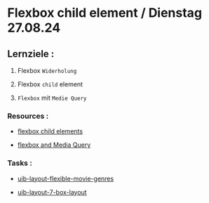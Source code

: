 # Flexbox child element / Dienstag 27.08.24

## Lernziele :

1. Flexbox `Widerholung`

2. Flexbox `child` element

3. `Flexbox` mit `Medie Query`

### Resources :

- [flexbox child elements](https://www.w3schools.com/css/css3_flexbox_items.asp)

- [flexbox and Media Query](https://www.w3schools.com/css/css3_flexbox_responsive.asp)

### Tasks :

- [uib-layout-flexible-movie-genres](https://classroom.github.com/a/mecfkWpA)

- [uib-layout-7-box-layout](https://classroom.github.com/a/TvuntT3L)
